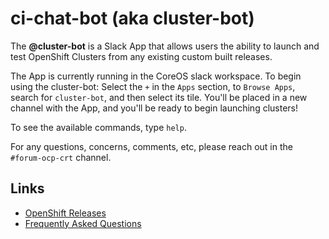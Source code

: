 # ci-chat-bot (aka cluster-bot)
The **@cluster-bot** is a Slack App that allows users the ability to launch and test OpenShift Clusters from any existing custom built releases.

The App is currently running in the CoreOS slack workspace. To begin using the cluster-bot: Select the `+` in the `Apps` section, to `Browse Apps`, search for `cluster-bot`, and then select its tile.
You'll be placed in a new channel with the App, and you'll be ready to begin launching clusters!

To see the available commands, type `help`.

For any questions, concerns, comments, etc, please reach out in the `#forum-ocp-crt` channel.

## Links
* [OpenShift Releases](https://amd64.ocp.releases.ci.openshift.org/)
* [Frequently Asked Questions](docs/FAQ.md)

